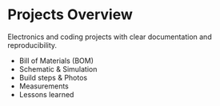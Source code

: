 # Projects Overview

Electronics and coding projects with clear documentation and reproducibility.

- Bill of Materials (BOM)
- Schematic & Simulation
- Build steps & Photos
- Measurements
- Lessons learned
